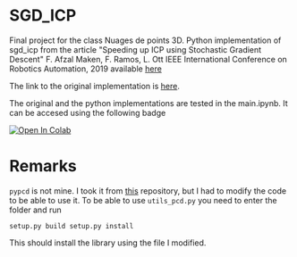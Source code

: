 # SGD_ICP
Final project for the class Nuages de points 3D. Python implementation of sgd_icp from the article "Speeding up ICP using Stochastic Gradient Descent" F. Afzal Maken, F. Ramos, L. Ott IEEE International Conference on Robotics Automation, 2019 available [here](https://arxiv.org/abs/1907.09133)

The link to the original implementation is [here](https://bitbucket.org/fafz/sgd_icp/src/master/).  

The original and the python implementations are tested in the main.ipynb. It can be accesed using the following badge

[![Open In Colab](https://colab.research.google.com/assets/colab-badge.svg)](https://github.com/lucasgneccoh/SGD_ICP/blob/main/main.ipynb)


# Remarks

`pypcd` is not mine. I took it from [this](https://github.com/dimatura/pypcd) repository, but I had to modify the code to be able to use it.
To be able to use `utils_pcd.py` you need to enter the folder and run 

``
setup.py build
setup.py install
``

This should install the library using the file I modified.

